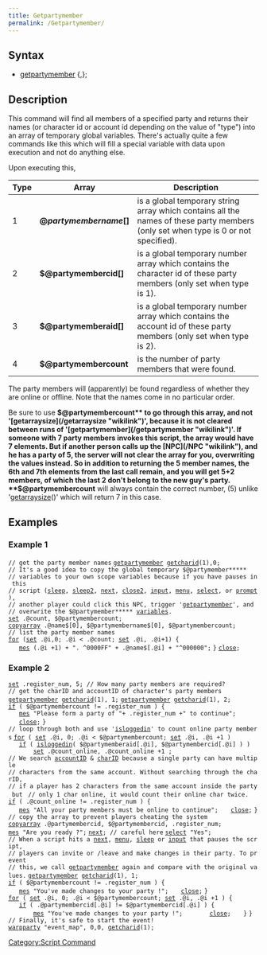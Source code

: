 ```yaml
---
title: Getpartymember
permalink: /Getpartymember/
---
```


Syntax
------

-   [getpartymember](/getpartymember "wikilink") <party id>{,<type>};

Description
-----------

This command will find all members of a specified party and returns their names (or character id or account id depending on the value of "type") into an array of temporary global variables. There's actually quite a few commands like this which will fill a special variable with data upon execution and not do anything else.

Upon executing this,

| Type | Array                      | Description                                                                                                                        |
|------|----------------------------|------------------------------------------------------------------------------------------------------------------------------------|
| 1    | **$@partymembername$\[\]** | is a global temporary string array which contains all the names of these party members (only set when type is 0 or not specified). |
| 2    | **$@partymembercid\[\]**   | is a global temporary number array which contains the character id of these party members (only set when type is 1).               |
| 3    | **$@partymemberaid\[\]**   | is a global temporary number array which contains the account id of these party members (only set when type is 2).                 |
| 4    | **$@partymembercount**     | is the number of party members that were found.                                                                                    |

The party members will (apparently) be found regardless of whether they are online or offline. Note that the names come in no particular order.

Be sure to use **$@partymembercount** to go through this array, and not '[getarraysize](/getarraysize "wikilink")', because it is not cleared between runs of '[getpartymember](/getpartymember "wikilink")'. If someone with 7 party members invokes this script, the array would have 7 elements. But if another person calls up the [NPC](/NPC "wikilink"), and he has a party of 5, the server will not clear the array for you, overwriting the values instead. So in addition to returning the 5 member names, the 6th and 7th elements from the last call remain, and you will get 5+2 members, of which the last 2 don't belong to the new guy's party. **$@partymembercount** will always contain the correct number, (5) unlike '[getarraysize](/getarraysize "wikilink")()' which will return 7 in this case.

Examples
--------

### Example 1

`// get the party member names`
[`getpartymember`](/getpartymember "wikilink")` `[`getcharid`](/getcharid "wikilink")`(1),0;`
`// It's a good idea to copy the global temporary $@partymember***** `
`// variables to your own scope variables because if you have pauses in this `
`// script (`[`sleep`](/sleep "wikilink")`, `[`sleep2`](/sleep2 "wikilink")`, `[`next`](/next "wikilink")`, `[`close2`](/close2 "wikilink")`, `[`input`](/input "wikilink")`, `[`menu`](/menu "wikilink")`, `[`select`](/select "wikilink")`, or `[`prompt`](/prompt "wikilink")`), `
`// another player could click this NPC, trigger '`[`getpartymember`](/getpartymember "wikilink")`', and `
`// overwrite the $@partymember***** `[`variables`](/Variables#Global_Variables "wikilink")`.`
[`set`](/set "wikilink")` .@count, $@partymembercount;`
[`copyarray`](/copyarray "wikilink")` .@name$[0], $@partymembername$[0], $@partymembercount;`
`// list the party member names`
[`for`](/for "wikilink")` (`[`set`](/set "wikilink")` .@i,0; .@i < .@count; `[`set`](/set "wikilink")` .@i, .@i+1) {`
`   `[`mes`](/mes "wikilink")` (.@i +1) + ". ^0000FF" + .@name$[.@i] + "^000000";`
`}`
[`close`](/close "wikilink")`;`

### Example 2

[`set`](/set "wikilink")` .register_num, 5; // How many party members are required?`
`// get the charID and accountID of character's party members`
[`getpartymember`](/getpartymember "wikilink")` `[`getcharid`](/getcharid "wikilink")`(1), 1;`
[`getpartymember`](/getpartymember "wikilink")` `[`getcharid`](/getcharid "wikilink")`(1), 2;`
[`if`](/if "wikilink")` ( $@partymembercount != .register_num ) {`
`   `[`mes`](/mes "wikilink")` "Please form a party of "+ .register_num +" to continue";`
`   `[`close`](/close "wikilink")`;`
`}`
`// loop through both and use '`[`isloggedin`](/isloggedin "wikilink")`' to count online party members`
[`for`](/for "wikilink")` ( `[`set`](/set "wikilink")` .@i, 0; .@i < $@partymembercount; `[`set`](/set "wikilink")` .@i, .@i +1 )`
`   `[`if`](/if "wikilink")` ( `[`isloggedin`](/isloggedin "wikilink")`( $@partymemberaid[.@i], $@partymembercid[.@i] ) )`
`       `[`set`](/set "wikilink")` .@count_online, .@count_online +1 ;`
`// We search `[`accountID`](/AID "wikilink")` & `[`charID`](/CID "wikilink")` because a single party can have multiple `
`// characters from the same account. Without searching through the charID, `
`// if a player has 2 characters from the same account inside the party but `
`// only 1 char online, it would count their online char twice.`
[`if`](/if "wikilink")` ( .@count_online != .register_num ) {`
`   `[`mes`](/mes "wikilink")` "All your party members must be online to continue";`
`   `[`close`](/close "wikilink")`;`
`}`
`// copy the array to prevent players cheating the system`
[`copyarray`](/copyarray "wikilink")` .@partymembercid, $@partymembercid, .register_num;`
[`mes`](/mes "wikilink")` "Are you ready ?";`
[`next`](/next "wikilink")`; // careful here`
[`select`](/select "wikilink")` "Yes";`
`// When a script hits a `[`next`](/next "wikilink")`, `[`menu`](/menu "wikilink")`, `[`sleep`](/sleep "wikilink")` or `[`input`](/input "wikilink")` that pauses the script, `
`// players can invite or /leave and make changes in their party. To prevent `
`// this, we call `[`getpartymember`](/getpartymember "wikilink")` again and compare with the original values.`
[`getpartymember`](/getpartymember "wikilink")` `[`getcharid`](/getcharid "wikilink")`(1), 1;`
[`if`](/if "wikilink")` ( $@partymembercount != .register_num ) {`
`   `[`mes`](/mes "wikilink")` "You've made changes to your party !";`
`   `[`close`](/close "wikilink")`;`
`}`
[`for`](/for "wikilink")` ( `[`set`](/set "wikilink")` .@i, 0; .@i < $@partymembercount; `[`set`](/set "wikilink")` .@i, .@i +1 ) {`
`   `[`if`](/if "wikilink")` ( .@partymembercid[.@i] != $@partymembercid[.@i] ) {`
`       `[`mes`](/mes "wikilink")` "You've made changes to your party !";`
`       `[`close`](/close "wikilink")`;`
`   }`
`}`
`// Finally, it's safe to start the event!`
[`warpparty`](/warpparty "wikilink")` "event_map", 0,0, `[`getcharid`](/getcharid "wikilink")`(1);`

[Category:Script Command](/Category:Script_Command "wikilink")